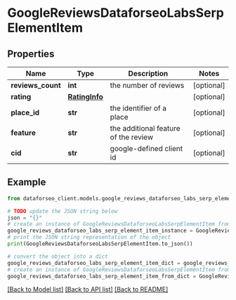 # GoogleReviewsDataforseoLabsSerpElementItem


## Properties

Name | Type | Description | Notes
------------ | ------------- | ------------- | -------------
**reviews_count** | **int** | the number of reviews | [optional] 
**rating** | [**RatingInfo**](RatingInfo.md) |  | [optional] 
**place_id** | **str** | the identifier of a place | [optional] 
**feature** | **str** | the additional feature of the review | [optional] 
**cid** | **str** | google-defined client id | [optional] 

## Example

```python
from dataforseo_client.models.google_reviews_dataforseo_labs_serp_element_item import GoogleReviewsDataforseoLabsSerpElementItem

# TODO update the JSON string below
json = "{}"
# create an instance of GoogleReviewsDataforseoLabsSerpElementItem from a JSON string
google_reviews_dataforseo_labs_serp_element_item_instance = GoogleReviewsDataforseoLabsSerpElementItem.from_json(json)
# print the JSON string representation of the object
print(GoogleReviewsDataforseoLabsSerpElementItem.to_json())

# convert the object into a dict
google_reviews_dataforseo_labs_serp_element_item_dict = google_reviews_dataforseo_labs_serp_element_item_instance.to_dict()
# create an instance of GoogleReviewsDataforseoLabsSerpElementItem from a dict
google_reviews_dataforseo_labs_serp_element_item_from_dict = GoogleReviewsDataforseoLabsSerpElementItem.from_dict(google_reviews_dataforseo_labs_serp_element_item_dict)
```
[[Back to Model list]](../README.md#documentation-for-models) [[Back to API list]](../README.md#documentation-for-api-endpoints) [[Back to README]](../README.md)


